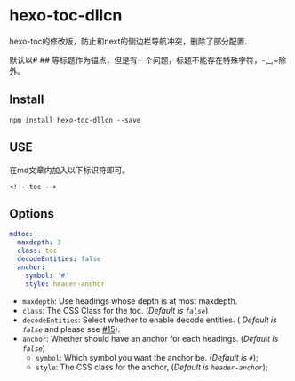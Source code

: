 # hexo-toc-dllcn
hexo-toc的修改版，防止和next的侧边栏导航冲突，删除了部分配置.

默认以# ## 等标题作为锚点，但是有一个问题，标题不能存在特殊字符，-,_,~除外。

## Install

```node
npm install hexo-toc-dllcn --save
```

## USE

在md文章内加入以下标识符即可。

```
<!-- toc -->
```

## Options

```yaml
mdtoc:
  maxdepth: 3
  class: toc
  decodeEntities: false
  anchor:
    symbol: '#'
    style: header-anchor
```

- `maxdepth`: Use headings whose depth is at most maxdepth.
- `class`: The CSS Class for the toc. (*Default is `false`*)
- `decodeEntities`: Select whether to enable decode entities. ( *Default is `false`* and please see [#15](https://github.com/bubkoo/hexo-toc/pull/15)).
- `anchor`: Whether should have an anchor for each headings. (*Default is `false`*)
    - `symbol`: Which symbol you want the anchor be. (*Default is `#`*);
    - `style`: The CSS class for the anchor, (*Default is `header-anchor`*);
